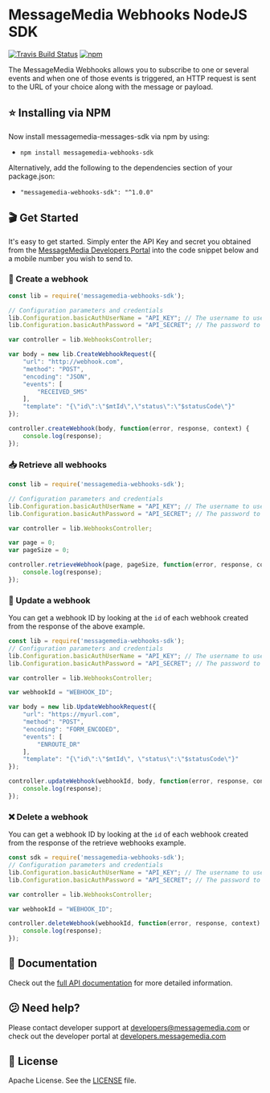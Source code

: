 # MessageMedia Webhooks NodeJS SDK
[![Travis Build Status](https://api.travis-ci.org/messagemedia/webhooks-nodejs-sdk.svg?branch=master)](https://travis-ci.org/messagemedia/webhooks-nodejs-sdk)
[![npm](https://badge.fury.io/js/messagemedia-webhooks-sdk.svg)](https://www.npmjs.com/package/messagemedia-webhooks-sdk)

The MessageMedia Webhooks allows you to subscribe to one or several events and when one of those events is triggered, an HTTP request is sent to the URL of your choice along with the message or payload.

## ⭐️ Installing via NPM
Now install messagemedia-messages-sdk via npm by using:
* `npm install messagemedia-webhooks-sdk`

Alternatively, add the following to the dependencies section of your package.json:
* `"messagemedia-webhooks-sdk": "^1.0.0"`

## 🎬 Get Started
It's easy to get started. Simply enter the API Key and secret you obtained from the [MessageMedia Developers Portal](https://developers.messagemedia.com) into the code snippet below and a mobile number you wish to send to.

### 🚀 Create a webhook
```javascript
const lib = require('messagemedia-webhooks-sdk');

// Configuration parameters and credentials
lib.Configuration.basicAuthUserName = "API_KEY"; // The username to use with basic authentication
lib.Configuration.basicAuthPassword = "API_SECRET"; // The password to use with basic authentication

var controller = lib.WebhooksController;

var body = new lib.CreateWebhookRequest({
    "url": "http://webhook.com",
    "method": "POST",
    "encoding": "JSON",
    "events": [
        "RECEIVED_SMS"
    ],
    "template": "{\"id\":\"$mtId\",\"status\":\"$statusCode\"}"
});

controller.createWebhook(body, function(error, response, context) {
    console.log(response);
});

```

### 📥 Retrieve all webhooks
```javascript
const lib = require('messagemedia-webhooks-sdk');

// Configuration parameters and credentials
lib.Configuration.basicAuthUserName = "API_KEY"; // The username to use with basic authentication
lib.Configuration.basicAuthPassword = "API_SECRET"; // The password to use with basic authentication

var controller = lib.WebhooksController;

var page = 0;
var pageSize = 0;

controller.retrieveWebhook(page, pageSize, function(error, response, context) {
    console.log(response);
});

```

### 🔄 Update a webhook
You can get a webhook ID by looking at the `id` of each webhook created from the response of the above example.
```javascript
const lib = require('messagemedia-webhooks-sdk');
// Configuration parameters and credentials
lib.Configuration.basicAuthUserName = "API_KEY"; // The username to use with basic authentication
lib.Configuration.basicAuthPassword = "API_SECRET"; // The password to use with basic authentication

var controller = lib.WebhooksController;

var webhookId = "WEBHOOK_ID";

var body = new lib.UpdateWebhookRequest({
    "url": "https://myurl.com",
    "method": "POST",
    "encoding": "FORM_ENCODED",
    "events": [
        "ENROUTE_DR"
    ],
    "template": "{\"id\":\"$mtId\", \"status\":\"$statusCode\"}"
});

controller.updateWebhook(webhookId, body, function(error, response, context) {
    console.log(response);
});

```

### ❌ Delete a webhook
You can get a webhook ID by looking at the `id` of each webhook created from the response of the retrieve webhooks example.
```javascript
const sdk = require('messagemedia-webhooks-sdk');
// Configuration parameters and credentials
lib.Configuration.basicAuthUserName = "API_KEY"; // The username to use with basic authentication
lib.Configuration.basicAuthPassword = "API_SECRET"; // The password to use with basic authentication

var controller = lib.WebhooksController;

var webhookId = "WEBHOOK_ID";

controller.deleteWebhook(webhookId, function(error, response, context) {
    console.log(response);
});

```

## 📕 Documentation
Check out the [full API documentation](DOCUMENTATION.md) for more detailed information.

## 😕 Need help?
Please contact developer support at developers@messagemedia.com or check out the developer portal at [developers.messagemedia.com](https://developers.messagemedia.com/)

## 📃 License
Apache License. See the [LICENSE](LICENSE) file.
